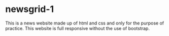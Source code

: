 # newsgrid-1
This is a news website made up of html and css and only for the purpose of practice.
This website is full responsive without the use of bootstrap.
